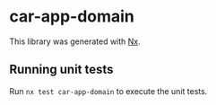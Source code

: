 # car-app-domain

This library was generated with [Nx](https://nx.dev).

## Running unit tests

Run `nx test car-app-domain` to execute the unit tests.
